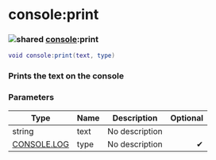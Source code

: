 # console:print

### ![shared](../../home/console/.gitbook/assets/shared.png) [console](../../home/console/home/console/):print

```lua
void console:print(text, type)
```

### Prints the text on the console

### Parameters

| Type                                               | Name | Description    | Optional |
| -------------------------------------------------- | ---- | -------------- | -------: |
| string                                             | text | No description |          |
| [CONSOLE.LOG](../../home/console/home/CONSOLE.LOG) | type | No description |        ✔ |
